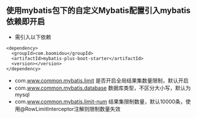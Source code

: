 ## 使用mybatis包下的自定义Mybatis配置引入mybatis依赖即开启
*  需引入以下依赖
````
<dependency>
  <groupId>com.baomidou</groupId>
  <artifactId>mybatis-plus-boot-starter</artifactId>
  <version></version>
</dependency>
````
* com.www.common.mybatis.limit 是否开启全局结果集数量限制，默认开启
* com.www.common.mybatis.database 数据库类型，不区分大小写，默认为mysql
* com.www.common.mybatis.limit-num 结果集限制数量，默认10000条，使用@RowLimitInterceptor注解则限制数量失效
